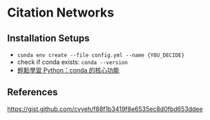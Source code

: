 # Citation Networks

## Installation Setups

- `conda env create --file config.yml --name {YOU_DECIDE}`
- check if conda exists: `conda --version`
- [輕鬆學習 Python：conda 的核心功能](https://medium.com/datainpoint/python-essentials-conda-quickstart-1f1e9ecd1025)


## References
 
https://gist.github.com/cyyeh/f88f1b3419f8e6535ec8d0fbd653ddee
